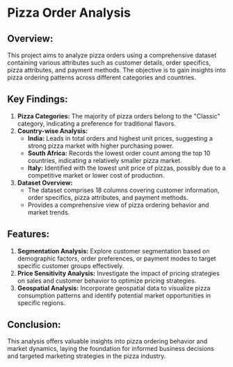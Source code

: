# Pizza Order Analysis

## Overview:
This project aims to analyze pizza orders using a comprehensive dataset containing various attributes such as customer details, order specifics, pizza attributes, and payment methods. The objective is to gain insights into pizza ordering patterns across different categories and countries.

## Key Findings:
1. **Pizza Categories:** The majority of pizza orders belong to the "Classic" category, indicating a preference for traditional flavors.
2. **Country-wise Analysis:**
   - **India:** Leads in total orders and highest unit prices, suggesting a strong pizza market with higher purchasing power.
   - **South Africa:** Records the lowest order count among the top 10 countries, indicating a relatively smaller pizza market.
   - **Italy:** Identified with the lowest unit price of pizzas, possibly due to a competitive market or lower cost of production.
3. **Dataset Overview:**
   - The dataset comprises 18 columns covering customer information, order specifics, pizza attributes, and payment methods.
   - Provides a comprehensive view of pizza ordering behavior and market trends.

## Features:
1. **Segmentation Analysis:** Explore customer segmentation based on demographic factors, order preferences, or payment modes to target specific customer groups effectively.
2. **Price Sensitivity Analysis:** Investigate the impact of pricing strategies on sales and customer behavior to optimize pricing strategies.
3. **Geospatial Analysis:** Incorporate geospatial data to visualize pizza consumption patterns and identify potential market opportunities in specific regions.

## Conclusion:
This analysis offers valuable insights into pizza ordering behavior and market dynamics, laying the foundation for informed business decisions and targeted marketing strategies in the pizza industry.

